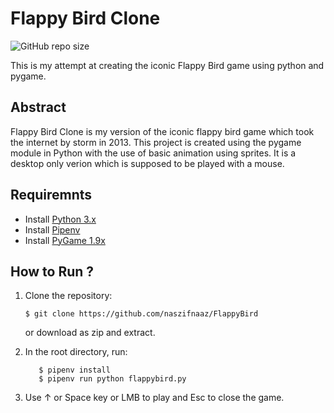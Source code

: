 # Flappy Bird Clone
![GitHub repo size](https://img.shields.io/github/repo-size/naszifnaaz/FlappyBird?logo=GitHub)

This is my attempt at creating the iconic Flappy Bird game using python and pygame.

## Abstract
Flappy Bird Clone is my version of the iconic flappy bird game which took the internet by storm in 2013. This project is created using the pygame module in Python with the use of basic animation using sprites. It is a desktop only verion which is supposed to be played with a mouse.

## Requiremnts 

+ Install [Python 3.x](https://www.python.org/download/releases/)
+ Install [Pipenv](https://pipenv.readthedocs.io/en/latest/)
+ Install [PyGame 1.9x](https://pipenv.pypa.io/en/latest/)

## How to Run ?

1. Clone the repository:

       $ git clone https://github.com/naszifnaaz/FlappyBird
    or download as zip and extract.
    
2. In the root directory, run:

          $ pipenv install
          $ pipenv run python flappybird.py

3. Use ↑ or Space key or LMB to play and Esc to close the game.
          


